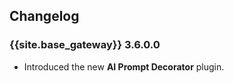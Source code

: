 ## Changelog

### {{site.base_gateway}} 3.6.0.0

* Introduced the new **AI Prompt Decorator** plugin.